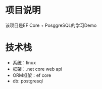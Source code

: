 # 项目说明
该项目是EF Core + PosggreSQL的学习Demo

# 技术栈
* 系统：linux  
* 框架：.net core web api
* ORM框架：ef core
* db: postgresql
